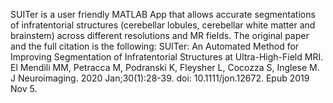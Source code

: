 SUITer is a user friendly MATLAB App that allows accurate segmentations of infratentorial structures (cerebellar lobules, cerebellar white matter and brainstem) across different resolutions and MR fields.
The original paper and the full citation is the following:
SUITer: An Automated Method for Improving Segmentation of Infratentorial Structures at Ultra-High-Field MRI.
El Mendili MM, Petracca M, Podranski K, Fleysher L, Cocozza S, Inglese M.
J Neuroimaging. 2020 Jan;30(1):28-39. doi: 10.1111/jon.12672. Epub 2019 Nov 5.
